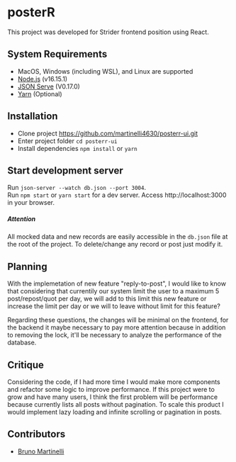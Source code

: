 # posterR
This project was developed for Strider frontend position using React.

## System Requirements

- MacOS, Windows (including WSL), and Linux are supported
- [Node.js](https://nodejs.org/en/) (v16.15.1)
- [JSON Serve](https://www.npmjs.com/package/json-server/v/0.17.0) (V0.17.0)
- [Yarn](https://classic.yarnpkg.com/lang/en/docs/install/#debian-stable) (Optional)

## Installation

- Clone project https://github.com/martinelli4630/posterr-ui.git
- Enter project folder `cd posterr-ui`
- Install dependencies `npm install` or `yarn`

## Start development server
Run `json-server --watch db.json --port 3004`.<br />
Run `npm start` or `yarn start` for a dev server. Access http://localhost:3000 in your browser. 

##### Attention
All mocked data and new records are easily accessible in the `db.json` file at the root of the project. To delete/change any record or post just modify it.

## Planning
With the implemetation of new feature "reply-to-post", I would like to know  that considering that currentily our system limit the user to a maximum 5 post/repost/quot per day, we will add to this limit this new feature or increase the limit per day or we will to leave without limit for this feature?

Regarding these questions, the changes will be minimal on the frontend, for the backend it maybe necessary to pay more attention because in addition to removing the lock, it'll be necessary to analyze the performance of the database.


## Critique
Considering the code, if I had more time I would make more components and refactor some logic to improve performance. If this project were to grow and have many users, I think the first problem will be performance because currently lists all posts without pagination. To scale this product I would implement lazy loading and infinite scrolling or pagination in posts.


## Contributors

* [Bruno Martinelli](https://github.com/martinelli4630)
